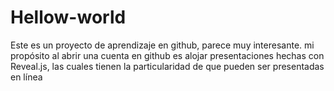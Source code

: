 # Hellow-world
Este es un proyecto de aprendizaje en github, parece muy interesante. mi propósito al abrir una cuenta en github es alojar presentaciones hechas con Reveal.js, las cuales tienen la particularidad de que pueden ser presentadas en línea
